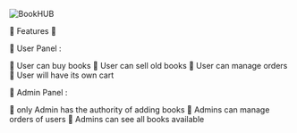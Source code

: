 ![BookHUB](https://media.giphy.com/media/lubXQd4vo8DEueCMMS/giphy-downsized.gif)

🛑 Features 🛑


🎯 User Panel :

📍 User can buy books 
📍 User can sell old books
📍 User can manage orders 
📍 User will have its own cart

🎯 Admin Panel :

📍 only Admin has the authority of adding books
📍 Admins can manage orders of users
📍 Admins can see all books available 
